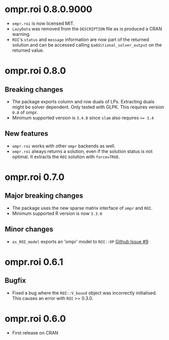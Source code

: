 # ompr.roi 0.8.0.9000

* `ompr.roi` is now licensed MIT.
* `LazyData` was removed from the `DESCRIPTION` file as is produced a
  CRAN warning.
* `ROI`'s `status` and `message` information are now part of the returned
  solution and can be accessed calling `$additional_solver_output` on the
  returned value.

# ompr.roi 0.8.0

## Breaking changes

* The package exports column and row duals of LPs. Extracting duals might be solver dependent. Only tested with GLPK. This requires version `0.8` of ompr.
* Minimum supported version is `3.4.0` since `slam` also requires `>= 3.4`

## New features

* `ompr.roi` works with other `ompr` backends as well.
* `ompr.roi` always returns a solution, even if the solution status is not optimal. It extracts the `ROI` solution with `force=TRUE`.

# ompr.roi 0.7.0

## Major breaking changes

* The package uses the new sparse matrix interface of `ompr` and `ROI`.
* Minimum supported R version is now `3.3.0`

## Minor changes

* `as_ROI_model` exports an 'ompr' model to `ROI::OP` [Github Issue #9](https://github.com/dirkschumacher/ompr.roi/issues/9)

# ompr.roi 0.6.1

## Bugfix

* Fixed a bug where the `ROI::V_bound` object was incorrectly initialised. This causes an error with `ROI` >= 0.3.0.

# ompr.roi 0.6.0

* First release on CRAN


